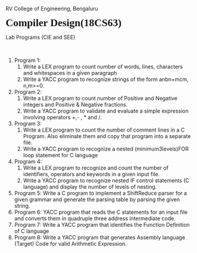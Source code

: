 <p>RV College of Engineering, Bengaluru</p>
<p><strong><span style="font-family: Georgia, serif; font-size: 28px;">Compiler Design(18CS63)</span></strong></p>
<p>Lab Programs (CIE and SEE)</p>
<p><br></p>
<ol>
    <li>Program 1:&nbsp;<ol>
            <li>Write a LEX program to count number of words, lines, characters and whitespaces in a given paragraph</li>
            <li>Write a YACC program to recognize strings of the form anbn+mcm, n,m&gt;=0.</li>
        </ol>
    </li>
    <li>Program 2:<ol>
            <li>Write a LEX program to count number of Positive and Negative integers and Positive &amp; Negative fractions.</li>
            <li>Write a YACC program to validate and evaluate a simple expression involving operators +,- , * and /.</li>
        </ol>
    </li>
    <li>Program 3:<ol>
            <li>Write a LEX program to count the number of comment lines in a C Program. Also eliminate them and copy that program into a separate file.</li>
            <li>Write a YACC program to recognize a nested (minimum3levels)FOR loop statement for C language</li>
        </ol>
    </li>
    <li>Program 4:<ol>
            <li>Write a LEX program to recognize and count the number of identifiers, operators and keywords in a given input file.</li>
            <li>Write a YACC program to recognize nested IF control statements (C language) and display the number of levels of nesting.</li>
        </ol>
    </li>
    <li>Program 5: Write a C program to implement a ShiftReduce parser for a given grammar and generate the parsing table by parsing the given string.</li>
    <li>Program 6: YACC program that reads the C statements for an input file and converts them in quadruple three address intermediate code.</li>
    <li>Program 7: Write a YACC program that identifies the Function Definition of C language</li>
    <li>Program 8: Write a YACC program that generates Assembly language (Target) Code for valid Arithmetic Expression.</li>
</ol>